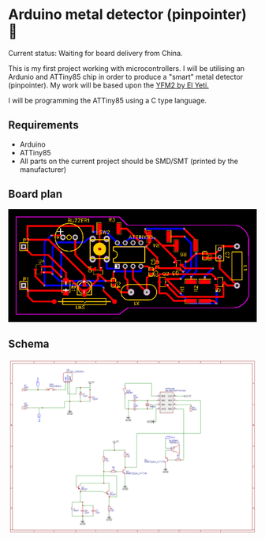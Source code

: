 # Arduino metal detector (pinpointer) 💍 

Current status: Waiting for board delivery from China.

This is my first project working with microcontrollers. I will be utilising an Ardunio and ATTiny85 chip in order to produce a "smart" metal detector (pinpointer).
My work will be based upon the [YFM2 by El Yeti.](https://yeti-lab.blogspot.com/2020/10/esta-la-nueva-version-del-pinpointer-yfm.html)

I will be programming the ATTiny85 using a C type language.



## Requirements
- Arduino 
- ATTiny85
- All parts on the current project should be SMD/SMT (printed by the manufacturer) 

## Board plan
![Boardplan](https://github.com/guyjac/pinpointer/blob/74905ce2ba1dc997e540a60a31a311d1c59d6d57/schema/PCB_PCB_YFM2%20Fork%20copy_2021-08-04.png)

## Schema 
![Schema](https://github.com/guyjac/pinpointer/blob/5d96d0a7f7e4f18b1925f8f4c4481e3ffe02917e/schema/Schematic_pinpointer_2021-08-03.png)

